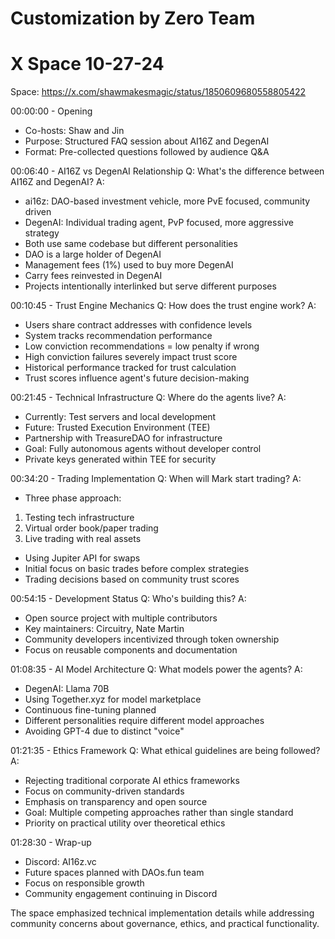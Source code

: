 # Customization by Zero Team

# X Space 10-27-24

Space: https://x.com/shawmakesmagic/status/1850609680558805422

00:00:00 - Opening

- Co-hosts: Shaw and Jin
- Purpose: Structured FAQ session about AI16Z and DegenAI
- Format: Pre-collected questions followed by audience Q&A

00:06:40 - AI16Z vs DegenAI Relationship
Q: What's the difference between AI16Z and DegenAI?
A:

- ai16z: DAO-based investment vehicle, more PvE focused, community driven
- DegenAI: Individual trading agent, PvP focused, more aggressive strategy
- Both use same codebase but different personalities
- DAO is a large holder of DegenAI
- Management fees (1%) used to buy more DegenAI
- Carry fees reinvested in DegenAI
- Projects intentionally interlinked but serve different purposes

00:10:45 - Trust Engine Mechanics
Q: How does the trust engine work?
A:

- Users share contract addresses with confidence levels
- System tracks recommendation performance
- Low conviction recommendations = low penalty if wrong
- High conviction failures severely impact trust score
- Historical performance tracked for trust calculation
- Trust scores influence agent's future decision-making

00:21:45 - Technical Infrastructure
Q: Where do the agents live?
A:

- Currently: Test servers and local development
- Future: Trusted Execution Environment (TEE)
- Partnership with TreasureDAO for infrastructure
- Goal: Fully autonomous agents without developer control
- Private keys generated within TEE for security

00:34:20 - Trading Implementation
Q: When will Mark start trading?
A:

- Three phase approach:

1. Testing tech infrastructure
2. Virtual order book/paper trading
3. Live trading with real assets

- Using Jupiter API for swaps
- Initial focus on basic trades before complex strategies
- Trading decisions based on community trust scores

00:54:15 - Development Status
Q: Who's building this?
A:

- Open source project with multiple contributors
- Key maintainers: Circuitry, Nate Martin
- Community developers incentivized through token ownership
- Focus on reusable components and documentation

01:08:35 - AI Model Architecture
Q: What models power the agents?
A:

- DegenAI: Llama 70B
- Using Together.xyz for model marketplace
- Continuous fine-tuning planned
- Different personalities require different model approaches
- Avoiding GPT-4 due to distinct "voice"

01:21:35 - Ethics Framework
Q: What ethical guidelines are being followed?
A:

- Rejecting traditional corporate AI ethics frameworks
- Focus on community-driven standards
- Emphasis on transparency and open source
- Goal: Multiple competing approaches rather than single standard
- Priority on practical utility over theoretical ethics

01:28:30 - Wrap-up

- Discord: AI16z.vc
- Future spaces planned with DAOs.fun team
- Focus on responsible growth
- Community engagement continuing in Discord

The space emphasized technical implementation details while addressing community concerns about governance, ethics, and practical functionality.
